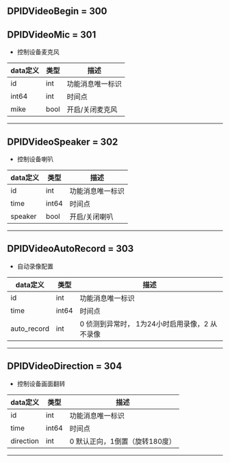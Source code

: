 ## DPIDVideoBegin = 300
## DPIDVideoMic = 301

*  控制设备麦克风

|  data定义 |    类型| 描述 | 
|---|---|---|
|id|int| 功能消息唯一标识|
|int64| int| 时间点 |
|mike|bool| 开启/关闭麦克风 |

  
---

## DPIDVideoSpeaker = 302

*  控制设备喇叭

|  data定义 |    类型| 描述 | 
|---|---|---|
|id|int| 功能消息唯一标识|
|time| int64| 时间点 |
|speaker|bool| 开启/关闭喇叭 |

 ---

## DPIDVideoAutoRecord = 303
 
* 自动录像配置

|  data定义 |    类型| 描述 | 
|---|---|---|
|id|int| 功能消息唯一标识|
|time| int64| 时间点 |
|auto_record|int|  0 侦测到异常时， 1为24小时启用录像，2 从不录像 |
 

---

## DPIDVideoDirection = 304

*  控制设备画面翻转

|  data定义 |    类型| 描述 | 
|---|---|---|
|id|int| 功能消息唯一标识|
|time| int64| 时间点 |
|direction|int| 0 默认正向，1倒置（旋转180度） |

 
  
---